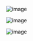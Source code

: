 
![image](https://github.com/user-attachments/assets/3ee283e8-c073-4c79-95a8-749f8d924094)



![image](https://github.com/user-attachments/assets/347cb0bd-4f0d-45c1-a7a8-c9d1722e6358)



![image](https://github.com/user-attachments/assets/02208872-6954-4f93-9e20-2f2fb4a1d482)

